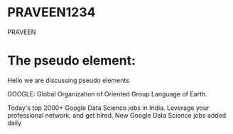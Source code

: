 # PRAVEEN1234
<html>
<head>PRAVEEN
</head>
<body>
<h1> The pseudo element:</h1>
<p id = "a"> Hello we are discussing pseudo elements </p>
<p id = "b"> GOOGLE: Global Organization of Oriented Group Language of Earth.</p>
<p id = "c"> Today's top 2000+ Google Data Science jobs in India. Leverage your professional network, and get hired. New Google Data Science jobs added daily </p>




</body>
</html>
